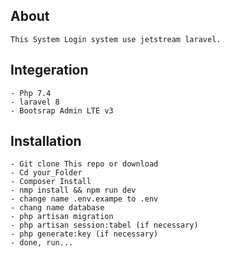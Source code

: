 ## About

    This System Login system use jetstream laravel.

## Integeration

    - Php 7.4
    - laravel 8
    - Bootsrap Admin LTE v3

## Installation

    - Git clone This repo or download
    - Cd your_Folder
    - Composer Install
    - nmp install && npm run dev
    - change name .env.exampe to .env
    - chang name database
    - php artisan migration
    - php artisan session:tabel (if necessary)
    - php generate:key (if necessary)
    - done, run...
